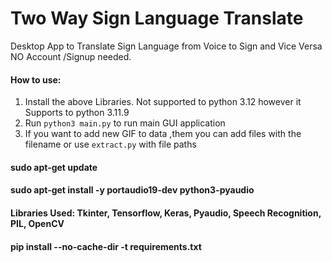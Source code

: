 # Two Way Sign Language Translate
Desktop App to Translate Sign Language from Voice to Sign and Vice Versa
NO Account /Signup needed.

#### How to use:
1. Install the above Libraries. Not supported to python 3.12 however it Supports to python 3.11.9 
2. Run `python3 main.py` to run main GUI application
3. If you want to add new GIF to data ,them you can add files with the filename or use `extract.py` with file paths


#### sudo apt-get update
#### sudo apt-get install -y portaudio19-dev python3-pyaudio
#### Libraries Used: Tkinter, Tensorflow, Keras, Pyaudio, Speech Recognition, PIL, OpenCV
#### pip install --no-cache-dir -t requirements.txt


